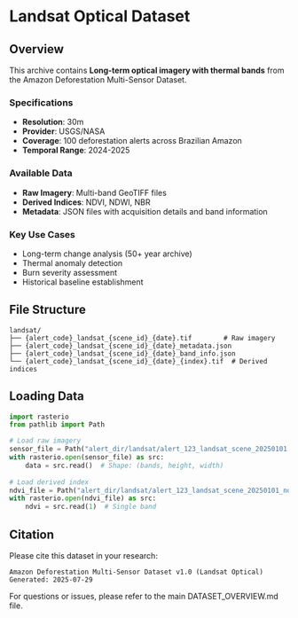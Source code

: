 # Landsat Optical Dataset

## Overview
This archive contains **Long-term optical imagery with thermal bands** from the Amazon Deforestation Multi-Sensor Dataset.

### Specifications
- **Resolution**: 30m
- **Provider**: USGS/NASA
- **Coverage**: 100 deforestation alerts across Brazilian Amazon
- **Temporal Range**: 2024-2025

### Available Data
- **Raw Imagery**: Multi-band GeoTIFF files
- **Derived Indices**: NDVI, NDWI, NBR
- **Metadata**: JSON files with acquisition details and band information

### Key Use Cases
- Long-term change analysis (50+ year archive)
- Thermal anomaly detection
- Burn severity assessment
- Historical baseline establishment

## File Structure
```
landsat/
├── {alert_code}_landsat_{scene_id}_{date}.tif        # Raw imagery
├── {alert_code}_landsat_{scene_id}_{date}_metadata.json
├── {alert_code}_landsat_{scene_id}_{date}_band_info.json
└── {alert_code}_landsat_{scene_id}_{date}_{index}.tif  # Derived indices
```

## Loading Data
```python
import rasterio
from pathlib import Path

# Load raw imagery
sensor_file = Path("alert_dir/landsat/alert_123_landsat_scene_20250101.tif")
with rasterio.open(sensor_file) as src:
    data = src.read()  # Shape: (bands, height, width)
    
# Load derived index
ndvi_file = Path("alert_dir/landsat/alert_123_landsat_scene_20250101_ndvi.tif")
with rasterio.open(ndvi_file) as src:
    ndvi = src.read(1)  # Single band
```

## Citation
Please cite this dataset in your research:
```
Amazon Deforestation Multi-Sensor Dataset v1.0 (Landsat Optical)
Generated: 2025-07-29
```

For questions or issues, please refer to the main DATASET_OVERVIEW.md file.
